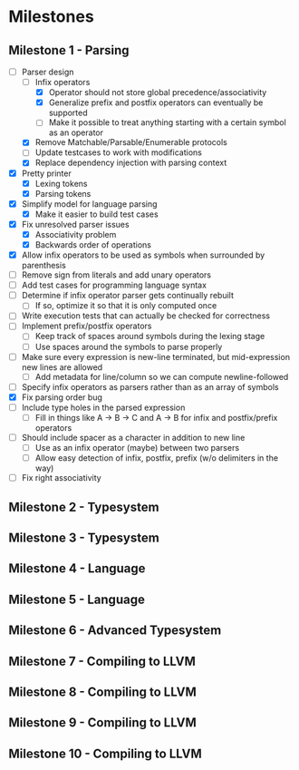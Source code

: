 
# Milestones

## Milestone 1 - Parsing

- [ ] Parser design
   - [ ] Infix operators
      - [x] Operator should not store global precedence/associativity
      - [x] Generalize prefix and postfix operators can eventually be supported
      - [ ] Make it possible to treat anything starting with a certain symbol as an operator
   - [x] Remove Matchable/Parsable/Enumerable protocols
   - [ ] Update testcases to work with modifications
   - [x] Replace dependency injection with parsing context
- [x] Pretty printer
   - [x] Lexing tokens
   - [x] Parsing tokens
- [x] Simplify model for language parsing
   - [x] Make it easier to build test cases
- [x] Fix unresolved parser issues
   - [x] Associativity problem
   - [x] Backwards order of operations
- [x] Allow infix operators to be used as symbols when surrounded by parenthesis
- [ ] Remove sign from literals and add unary operators
- [ ] Add test cases for programming language syntax
- [ ] Determine if infix operator parser gets continually rebuilt
   - [ ] If so, optimize it so that it is only computed once
- [ ] Write execution tests that can actually be checked for correctness
- [ ] Implement prefix/postfix operators
   - [ ] Keep track of spaces around symbols during the lexing stage
   - [ ] Use spaces around the symbols to parse properly
- [ ] Make sure every expression is new-line terminated, but mid-expression new lines are allowed
    - [ ] Add metadata for line/column so we can compute newline-followed
- [ ] Specify infix operators as parsers rather than as an array of symbols
- [x] Fix parsing order bug
- [ ] Include type holes in the parsed expression
    - [ ] Fill in things like A -> B -> C and A -> B for infix and postfix/prefix operators
- [ ] Should include spacer as a character in addition to new line
    - [ ] Use as an infix operator (maybe) between two parsers
    - [ ] Allow easy detection of infix, postfix, prefix (w/o delimiters in the way)
- [ ] Fix right associativity

## Milestone 2 - Typesystem

## Milestone 3 - Typesystem

## Milestone 4 - Language

## Milestone 5 - Language

## Milestone 6 - Advanced Typesystem

## Milestone 7 - Compiling to LLVM

## Milestone 8 - Compiling to LLVM

## Milestone 9 - Compiling to LLVM

## Milestone 10 - Compiling to LLVM
